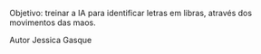 Objetivo: treinar a IA para identificar letras em libras, através dos 
movimentos das maos.

Autor
Jessica Gasque
